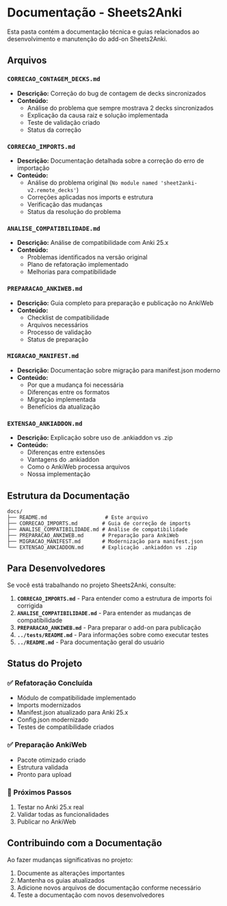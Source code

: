 # Documentação - Sheets2Anki

Esta pasta contém a documentação técnica e guias relacionados ao desenvolvimento e manutenção do add-on Sheets2Anki.

## Arquivos

### `CORRECAO_CONTAGEM_DECKS.md`
- **Descrição:** Correção do bug de contagem de decks sincronizados
- **Conteúdo:**
  - Análise do problema que sempre mostrava 2 decks sincronizados
  - Explicação da causa raiz e solução implementada
  - Teste de validação criado
  - Status da correção

### `CORRECAO_IMPORTS.md`
- **Descrição:** Documentação detalhada sobre a correção do erro de importação
- **Conteúdo:** 
  - Análise do problema original (`No module named 'sheet2anki-v2.remote_decks'`)
  - Correções aplicadas nos imports e estrutura
  - Verificação das mudanças
  - Status da resolução do problema

### `ANALISE_COMPATIBILIDADE.md`
- **Descrição:** Análise de compatibilidade com Anki 25.x
- **Conteúdo:**
  - Problemas identificados na versão original
  - Plano de refatoração implementado
  - Melhorias para compatibilidade

### `PREPARACAO_ANKIWEB.md`
- **Descrição:** Guia completo para preparação e publicação no AnkiWeb
- **Conteúdo:**
  - Checklist de compatibilidade
  - Arquivos necessários
  - Processo de validação
  - Status de preparação

### `MIGRACAO_MANIFEST.md`
- **Descrição:** Documentação sobre migração para manifest.json moderno
- **Conteúdo:**
  - Por que a mudança foi necessária
  - Diferenças entre os formatos
  - Migração implementada
  - Benefícios da atualização

### `EXTENSAO_ANKIADDON.md`
- **Descrição:** Explicação sobre uso de .ankiaddon vs .zip
- **Conteúdo:**
  - Diferenças entre extensões
  - Vantagens do .ankiaddon
  - Como o AnkiWeb processa arquivos
  - Nossa implementação

## Estrutura da Documentação

```
docs/
├── README.md                   # Este arquivo
├── CORRECAO_IMPORTS.md        # Guia de correção de imports
├── ANALISE_COMPATIBILIDADE.md # Análise de compatibilidade
├── PREPARACAO_ANKIWEB.md      # Preparação para AnkiWeb
├── MIGRACAO_MANIFEST.md       # Modernização para manifest.json
└── EXTENSAO_ANKIADDON.md      # Explicação .ankiaddon vs .zip
```

## Para Desenvolvedores

Se você está trabalhando no projeto Sheets2Anki, consulte:

1. **`CORRECAO_IMPORTS.md`** - Para entender como a estrutura de imports foi corrigida
2. **`ANALISE_COMPATIBILIDADE.md`** - Para entender as mudanças de compatibilidade
3. **`PREPARACAO_ANKIWEB.md`** - Para preparar o add-on para publicação
4. **`../tests/README.md`** - Para informações sobre como executar testes
5. **`../README.md`** - Para documentação geral do usuário

## Status do Projeto

### ✅ Refatoração Concluída
- Módulo de compatibilidade implementado
- Imports modernizados
- Manifest.json atualizado para Anki 25.x
- Config.json modernizado
- Testes de compatibilidade criados

### ✅ Preparação AnkiWeb
- Pacote otimizado criado
- Estrutura validada
- Pronto para upload

### 🎯 Próximos Passos
1. Testar no Anki 25.x real
2. Validar todas as funcionalidades
3. Publicar no AnkiWeb

## Contribuindo com a Documentação

Ao fazer mudanças significativas no projeto:
1. Documente as alterações importantes
2. Mantenha os guias atualizados
3. Adicione novos arquivos de documentação conforme necessário
4. Teste a documentação com novos desenvolvedores
